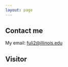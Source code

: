 ```yaml
---
layout: page
---
```


## Contact me

My email: fuli2@illinois.edu

## Visitor
<script type="text/javascript" id="clustrmaps" src="//clustrmaps.com/map_v2.js?d=QIPByJPad1CpyETIrcsn9UkBNsTyCB04_W4sG6DGyzg&cl=ffffff&w=a"></script>
